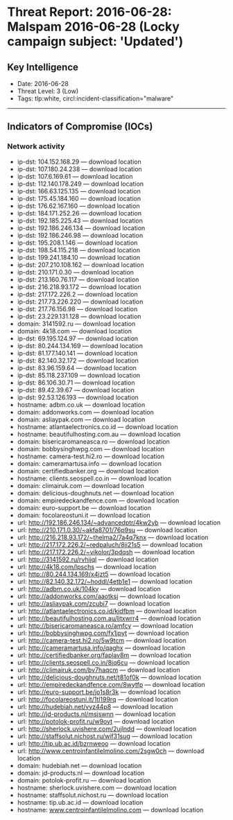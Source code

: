 # Threat Report: 2016-06-28: Malspam 2016-06-28 (Locky campaign subject: 'Updated')


## Key Intelligence
* Date: 2016-06-28
* Threat Level: 3 (Low)
* Tags: tlp:white, circl:incident-classification="malware"

---

## Indicators of Compromise (IOCs)
### Network activity
* ip-dst: 104.152.168.29 — download location
* ip-dst: 107.180.24.238 — download location
* ip-dst: 107.6.169.61 — download location
* ip-dst: 112.140.178.249 — download location
* ip-dst: 166.63.125.135 — download location
* ip-dst: 175.45.184.160 — download location
* ip-dst: 176.62.167.160 — download location
* ip-dst: 184.171.252.26 — download location
* ip-dst: 192.185.225.43 — download location
* ip-dst: 192.186.246.134 — download location
* ip-dst: 192.186.246.98 — download location
* ip-dst: 195.208.1.146 — download location
* ip-dst: 198.54.115.218 — download location
* ip-dst: 199.241.184.10 — download location
* ip-dst: 207.210.108.162 — download location
* ip-dst: 210.171.0.30 — download location
* ip-dst: 213.160.76.117 — download location
* ip-dst: 216.218.93.172 — download location
* ip-dst: 217.172.226.2 — download location
* ip-dst: 217.73.226.220 — download location
* ip-dst: 217.76.156.98 — download location
* ip-dst: 23.229.131.128 — download location
* domain: 3141592.ru — download location
* domain: 4k18.com — download location
* ip-dst: 69.195.124.97 — download location
* ip-dst: 80.244.134.169 — download location
* ip-dst: 81.177.140.141 — download location
* ip-dst: 82.140.32.172 — download location
* ip-dst: 83.96.159.64 — download location
* ip-dst: 85.118.237.109 — download location
* ip-dst: 86.106.30.71 — download location
* ip-dst: 89.42.39.67 — download location
* ip-dst: 92.53.126.193 — download location
* hostname: adbm.co.uk — download location
* domain: addonworks.com — download location
* domain: asliaypak.com — download location
* hostname: atlantaelectronics.co.id — download location
* hostname: beautifulhosting.com.au — download location
* domain: bisericaromaneasca.ro — download location
* domain: bobbysinghwpg.com — download location
* hostname: camera-test.hi2.ro — download location
* domain: cameramartusa.info — download location
* domain: certifiedbanker.org — download location
* hostname: clients.seospell.co.in — download location
* domain: climairuk.com — download location
* domain: delicious-doughnuts.net — download location
* domain: empiredeckandfence.com — download location
* domain: euro-support.be — download location
* domain: focolareostuni.it — download location
* url: http://192.186.246.134/~advancedptr/4kw2yb — download location
* url: http://210.171.0.30/~akfa8701/76p9su — download location
* url: http://216.218.93.172/~thelma2/7a4q7knx — download location
* url: http://217.172.226.2/~redpaluch/8ji21s5 — download location
* url: http://217.172.226.2/~vikolor/3pdqsh — download location
* url: http://3141592.ru/rvhijql — download location
* url: http://4k18.com/lpschs — download location
* url: http://80.244.134.169/x4jzt5 — download location
* url: http://82.140.32.172/~hoddl/4etb1e1 — download location
* url: http://adbm.co.uk/104ky — download location
* url: http://addonworks.com/aaotksj — download location
* url: http://asliaypak.com/zcubi7 — download location
* url: http://atlantaelectronics.co.id/kjdfbm — download location
* url: http://beautifulhosting.com.au/ljtxwrr4 — download location
* url: http://bisericaromaneasca.ro/amfcy — download location
* url: http://bobbysinghwpg.com/fx1jpyt — download location
* url: http://camera-test.hi2.ro/5w9tcm — download location
* url: http://cameramartusa.info/qaghx — download location
* url: http://certifiedbanker.org/faplav8m — download location
* url: http://clients.seospell.co.in/8jq6cu — download location
* url: http://climairuk.com/bv7haqcm — download location
* url: http://delicious-doughnuts.net/t81of0k — download location
* url: http://empiredeckandfence.com/8wytfp — download location
* url: http://euro-support.be/jo1s8r3k — download location
* url: http://focolareostuni.it/1tl199rq — download location
* url: http://hudebiah.net/vyz44p8 — download location
* url: http://jd-products.nl/msjswnn — download location
* url: http://potolok-profit.ru/w9oyt — download location
* url: http://sherlock.uvishere.com/2ujlndd — download location
* url: http://staffsolut.nichost.ru/wif31sug — download location
* url: http://tip.ub.ac.id/bzrnweoo — download location
* url: http://www.centroinfantilelmolino.com/2sgw0ch — download location
* domain: hudebiah.net — download location
* domain: jd-products.nl — download location
* domain: potolok-profit.ru — download location
* hostname: sherlock.uvishere.com — download location
* hostname: staffsolut.nichost.ru — download location
* hostname: tip.ub.ac.id — download location
* hostname: www.centroinfantilelmolino.com — download location
